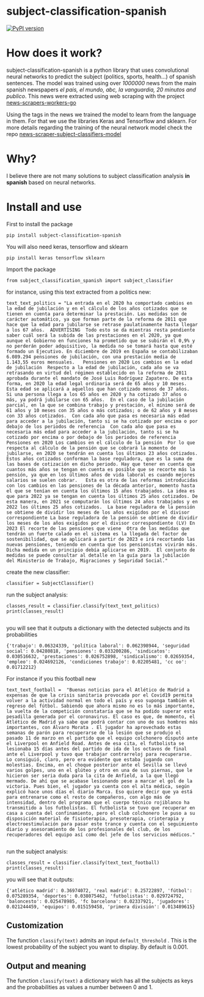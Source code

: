 # subject-classification-spanish


[![PyPI version](https://badge.fury.io/py/subject-classification-spanish.svg)](https://badge.fury.io/py/subject-classification-spanish)

# How does it work?

subject-classification-spanish is a python library that uses convolutional neural networks to predict the subject (politics, sports, health...) of spanish sentences. The model was trained using over *1000000* news from the main spanish newspapers *el pais, el mundo, abc, la vanguardia, 20 minutos and publico*.
This news were extracted using web scraping with the project [news-scrapers-workers-go](https://github.com/news-scrapers/news-scraper-workers-go)

Using the tags in the news we trained the model to learn from the language in them. For that we use the libraries Keras and Tensorflow and sklearn.
For more details regarding the training of the neural network model check the repo [news-scraper-subject-classifiers-model](https://github.com/news-scrapers/news-scraper-subject-classifiers-model) 

# Why?

I believe there are not many solutions to subject classification analysis **in spanish** based on neural networks.


# Install and use

First to install the package

```
pip install subject-classification-spanish
```

You will also need keras, tensorflow and sklearn

```
pip install keras tensorflow sklearn
```

Import the package

```
from subject_classification_spanish import subject_classifier

```

for instance, using this text extracted from a politics new:

```
text_text_politics = "La entrada en el 2020 ha comportado cambios en la edad de jubilación y en el cálculo de los años cotizados que se tienen en cuenta para determinar la prestación. Las medidas son de carácter automático, ya que forman parte de la reforma de 2011 que hace que la edad para jubilarse se retrase paulatinamente hasta llegar a los 67 años.  ADVERTISING  Todo esto se da mientras resta pendiente saber cuál será la subida de las prestaciones en el 2020, ya que aunque el Gobierno en funciones ha prometido que se subirán el 0,9% y no perderán poder adquisitivo, la medida no se tomará hasta que esté formado un Ejecutivo. En diciembre de 2019 en España se contabilizaban 6.089.294 pensiones de jubilación, con una prestación media de 1.143,55 euros mensuales.   Pensiones en 2020 Los cambios en la edad de jubilación  Respecto a la edad de jubilación, cada año se va retrasando en virtud del régimen establecido en la reforma de 2011 aprobada durante el mandato de José Luis Rodríguez Zapatero. De esta forma, en 2020 la edad legal ordinaria será de 65 años y 10 meses. Esta edad se aplicará a aquellos que han cotizado menos de 37 años.  Si una persona llega a los 65 años en 2020 y ha cotizado 37 años o más, ya podrá jubilarse con 65 años.  En el caso de la jubilación parcial, en la que se combina trabajo y prestación, el mínimo será de 61 años y 10 meses con 35 años o más cotizados; o de 62 años y 8 meses con 33 años cotizados.  Con cada año que pasa es necesaria más edad para acceder a la jubilación, tanto si se ha cotizado por encima o por debajo de los periodos de referencia  Con cada año que pasa es necesaria más edad para acceder a la jubilación, tanto si se ha cotizado por encima o por debajo de los periodos de referencia Pensiones en 2020 Los cambios en el cálculo de la pensión  Por lo que respecta al cálculo de la pensión que se cobrará la momento de jubilarse, en 2020 se tendrán en cuenta los últimos 23 años cotizados. Estos años cotizados conforman la base reguladora, que es la suma de las bases de cotización en dicho periodo. Hay que tener en cuenta que cuantos más años se tengan en cuenta es posible que se recorte más la pensión, ya que en los últimos años de vida laboral es cuando mejores salarios se suelen cobrar.   Esta es otra de las reformas introducidas con los cambios en las pensiones de la década anterior, momento hasta el que se tenían en cuenta los últimos 15 años trabajados. La idea es que para 2022 ya se tengan en cuenta los últimos 25 años cotizados. De esta manera, en 2021 se computarán los últimos 24 años trabajados y en 2022 los últimos 25 años cotizados.  La base reguladora de la pensión se obtiene de dividir los meses de los años exigidos por el divisor correspondiente La base reguladora de la pensión se obtiene de dividir los meses de los años exigidos por el divisor correspondiente (LV) En 2023 El recorte de las pensiones que viene  Otra de las medidas que tendrán un fuerte calado en el sistema es la llegada del factor de sostenibilidad, que se aplicará a partir de 2023 e irá recortando las nuevas pensiones, teniendo en cuenta que los pensionistas vivirán más. Dicha medida en un principio debía aplicarse en 2019.  El conjunto de medidas se puede consultar al detalle en la guía para la jubilación del Ministerio de Trabajo, Migraciones y Seguridad Social."

```

create the new classifier:

```
classifier = SubjectClassifier()

```

run the subject analysis:

```
classes_result = classifier.classify(text_text_politics)
print(classes_result)


```

you will see that it outputs a dictionary with the detected subjects and its probabilities

```
{'trabajo': 0.06324339, 'política laboral': 0.062398944, 'seguridad social': 0.04280818, 'pensiones': 0.033200286, 'sindicatos': 0.030516632, 'prestaciones': 0.026752898, 'sindicalismo': 0.02659354, 'empleo': 0.024692126, 'condiciones trabajo': 0.02205481, 'cc oo': 0.01712212}
```

For instance if you this football new

```
text_text_football =  "Buenas noticias para el Atlético de Madrid a expensas de que la crisis sanitaria provocada por el Covid19 permita volver a la actividad normal en todo el país y eso suponga también el regreso del fútbol. Sabiendo que ahora mismo no es lo más importante, la vuelta de la competición constataría que se ha podido superar esta pesadilla generada por el coronavirus. El caso es que, de momento, el Atlético de Madrid ya sabe que podrá contar con uno de sus hombres más importantes, con Álvaro Morata . El jugador ha aprovechado estas semanas de parón para recuperarse de la lesión que se produjo el pasado 11 de marzo en el partido que el equipo colchonero disputó ante el Liverpool en Anfield Road. Antes de esa cita, el futbolista se lesionaba 15 días antes del partido de ida de los octavos de final ante el Liverpool y tuvo que trabajar contrarreloj para recuperarse. Lo consiguió, claro, pero era evidente que estaba jugando con molestias. Encima, en el choque posterior ante el Sevilla se llevó varios golpes, uno en el glúteo y otro en una de sus piernas, que le hicieron ser seria duda para la cita de Anfield, a la que llegó mermado. De ahí que se acabase lesionando pese a marcar el gol de la victoria. Pues bien, el jugador ya cuenta con el alta médica, según explicó hace unos días el diario Marca. Eso quiere decir que ya está para entrenarse como el resto de compañeros, con algo más de intensidad, dentro del programa que el cuerpo técnico rojiblanco ha transmitido a los futbolistas. El futbolista se tuvo que recuperar en casa a cuenta del confinamiento, pero el club colchonero le puso a su disposición material de fisioterapia, presoterapia, crioterapia y electroestimulación para pasar este trance y cuenta con el seguimiento diario y asesoramiento de los profesionales del club, de los recuperadores del equipo así como del jefe de los servicios médicos."


```

run the subject analysis:

```
classes_result = classifier.classify(text_text_football)
print(classes_result)

```

you will see that it outputs:

```
{'atlético madrid': 0.36974072, 'real madrid': 0.25722897, 'fútbol': 0.075289354, 'deportes': 0.038075462, 'futbolistas': 0.029724792, 'baloncesto': 0.025478985, 'fc barcelona': 0.02337921, 'jugadores': 0.021244459, 'equipos': 0.015159458, 'primera división': 0.013489615}
```

## Customization
The function ``classify(text)`` admits an input ``default_threshold`` . This is the lowest probability of the subject you want to display. By default is 0.001. 

## Output and meaning
The function ``classify(text)`` a dictionary wich has all the subjects as keys and the probabilities as values a number between 0 and 1.